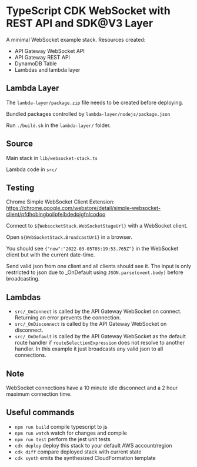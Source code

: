 # TypeScript CDK WebSocket with REST API and SDK@V3 Layer

A minimal WebSocket example stack.  Resources created:

* API Gateway WebSocket API
* API Gateway REST API
* DynamoDB Table
* Lambdas and lambda layer

## Lambda Layer

The `lambda-layer/package.zip` file needs to be created before deploying.

Bundled packages controlled by `lambda-layer/nodejs/package.json`

Run `./build.sh` in the `lambda-layer/` folder.

## Source

Main stack in `lib/websocket-stack.ts`

Lambda code in `src/`

## Testing

Chrome Simple WebSocket Client Extension: https://chrome.google.com/webstore/detail/simple-websocket-client/pfdhoblngboilpfeibdedpjgfnlcodoo

Connect to `${WebsocketStack.WebSocketStageUrl}` with a WebSocket client.

Open `${WebSocketStack.BroadcastUri}` in a browser.

You should see `{"now":"2022-03-05T03:19:53.765Z"}` in the WebSocket client but with the current date-time.

Send valid json from one client and all clients should see it.  The input is only restricted to json due to _OnDefault using `JSON.parse(event.body)` before broadcasting.

## Lambdas

* `src/_OnConnect` is called by the API Gateway WebSocket on connect.  Returning an error prevents the connection.
* `src/_OnDisconnect` is called by the API Gateway WebSocket on disconnect.
* `src/_OnDefault` is called by the API Gateway WebSocket as the default route handler if `routeSelectionExpression` does not resolve to another handler.  In this example it just broadcasts any valid json to all connections.

## Note

WebSocket connections have a 10 minute idle disconnect and a 2 hour maximum connection time.

## Useful commands

* `npm run build`   compile typescript to js
* `npm run watch`   watch for changes and compile
* `npm run test`    perform the jest unit tests
* `cdk deploy`      deploy this stack to your default AWS account/region
* `cdk diff`        compare deployed stack with current state
* `cdk synth`       emits the synthesized CloudFormation template
